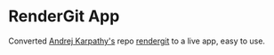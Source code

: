 # RenderGit App

Converted [Andrej Karpathy's](https://github.com/karpathy) repo [rendergit](https://github.com/karpathy/rendergit) to a live app, easy to use.
